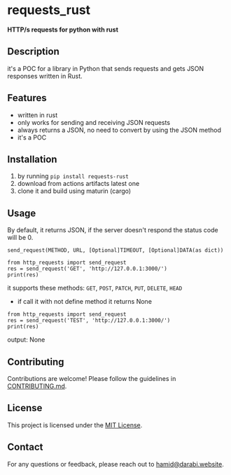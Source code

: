 # requests_rust 
**__HTTP/s requests for python with rust__**

## Description

it's a POC for a library in Python that sends requests and gets JSON responses written in Rust.

## Features

- written in rust
- only works for sending and receiving JSON requests
- always returns a JSON, no need to convert by using the JSON method
- it's a POC

## Installation

1. by running `pip install requests-rust`
2. download from actions artifacts latest one
3. clone it and build using maturin (cargo)

## Usage

By default, it returns JSON, if the server doesn't respond the status code will be 0.

```
send_request(METHOD, URL, [Optional]TIMEOUT, [Optional]DATA(as dict))
```


```
from http_requests import send_request
res = send_request('GET', 'http://127.0.0.1:3000/')
print(res)
```

it supports these methods:  `GET`, `POST`, `PATCH`, `PUT`, `DELETE`, `HEAD`

- if call it with not define method it returns None
  
```
from http_requests import send_request
res = send_request('TEST', 'http://127.0.0.1:3000/')
print(res)
```

output: None

## Contributing

Contributions are welcome! Please follow the guidelines in [CONTRIBUTING.md](./CONTRIBUTING.md).

## License

This project is licensed under the [MIT License](LICENSE).

## Contact

For any questions or feedback, please reach out to [hamid@darabi.website](mailto:hamid@darabi.website).